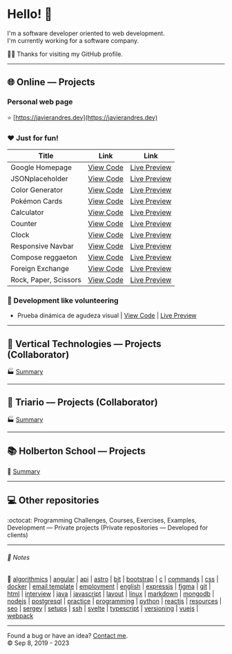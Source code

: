 # Hello! :wave:
I'm a software developer oriented to web development.  
I'm currently working for a software company.

:man_technologist:
Thanks for visiting my GitHub profile.  
- - -
## :globe_with_meridians: Online ― Projects
### Personal web page
:star: [https://javierandres.dev](https://javierandres.dev)
### :heart: Just for fun!
| Title | Link | Link |
|----|----|----|
| Google Homepage | [View Code](https://github.com/javierandresgp/training-google_homepage) | [Live Preview](https://javierandresgp.github.io/training-google_homepage/) |
| JSONplaceholder | [View Code](https://github.com/javierandresgp/training-jsonplaceholder) | [Live Preview](https://javierandresgp.github.io/training-jsonplaceholder/) |
| Color Generator | [View Code](https://github.com/javierandresgp/training-color_generator) | [Live Preview](https://javierandresgp.github.io/training-color_generator/) |
| Pokémon Cards | [View Code](https://github.com/javierandresgp/training-pokemon_cards) | [Live Preview](https://javierandresgp.github.io/training-pokemon_cards/) |
| Calculator | [View Code](https://github.com/javierandresgp/training-calculator) | [Live Preview](https://javierandresgp.github.io/training-calculator/) |
| Counter | [View Code](https://github.com/javierandresgp/training-counter) | [Live Preview](https://javierandresgp.github.io/training-counter/) |
| Clock | [View Code](https://github.com/javierandresgp/training-clock) | [Live Preview](https://javierandresgp.github.io/training-clock/) |
| Responsive Navbar | [View Code](https://github.com/javierandresgp/training-responsive_navbar) | [Live Preview](https://javierandresgp.github.io/training-responsive_navbar/) |
| Compose reggaeton | [View Code](https://github.com/javierandresgp/training-compose_reggaeton) | [Live Preview](https://javierandresgp.github.io/training-compose_reggaeton/) |
| Foreign Exchange | [View Code](https://github.com/javierandresgp/training-foreign_exchange) | [Live Preview](https://javierandresgp.github.io/training-foreign_exchange/) |
| Rock, Paper, Scissors | [View Code](https://github.com/javierandresgp/odin-rock_paper_scissors) | [Live Preview](https://javierandresgp.github.io/odin-rock_paper_scissors/) |
### :checkered_flag: Development like volunteering
- Prueba dinámica de agudeza visual | [View Code](https://github.com/javierandresgp/development-optometrist) | [Live Preview](https://javierandresgp.github.io/development-optometrist/)
- - -
## :office: Vertical Technologies ― Projects (Collaborator)
:factory: [Summary](vertical_technologies.md)
- - -
## :office: Triario ― Projects (Collaborator)
:factory: [Summary](triario.md)
- - -
## :books: Holberton School ― Projects
:school: [Summary](holberton_school.md)
- - -
## :computer: Other repositories
:octocat: Programming Challenges, Courses, Exercises, Examples, Development ― Private projects (Private repositories ― Developed for clients)
- - -
###### :memo: Notes
:bookmark: [algorithmics](algorithmics.md) | [angular](angular.md) | [api](api.md) | [astro](astro.md) | [bit](bit.md) | [bootstrap](bootstrap.md) | [c](c.md) | [commands](commands.md) | [css](css.md) | [docker](docker.md) | [email template](email_template.md) | [employment](employment.md) | [english](english.md) | [expressjs](expressjs.md) | [figma](figma.md) | [git](git.md) | [html](html.md) | [interview](interview.md) | [java](java.md) | [javascript](javascript.md) | [layout](layout.md) | [linux](linux.md) | [markdown](markdown.md) | [mongodb](mongodb.md) | [nodejs](nodejs.md) | [postgresql](postgresql.md) | [practice](practice.md) | [programming](programming.md) | [python](python.md) | [reactjs](reactjs.md) | [resources](resources.md) | [seo](seo.md) | [sergey](sergey.md) | [setups](setups.md) | [ssh](ssh.md) | [svelte](svelte.md) | [typescript](typescript.md) | [versioning](versioning.md) | [vuejs](vuejs.md) | [webpack](webpack.md)
- - -
Found a bug or have an idea? [Contact me](https://javierandres.dev).  
:copyright: Sep 8, 2019 - 2023
